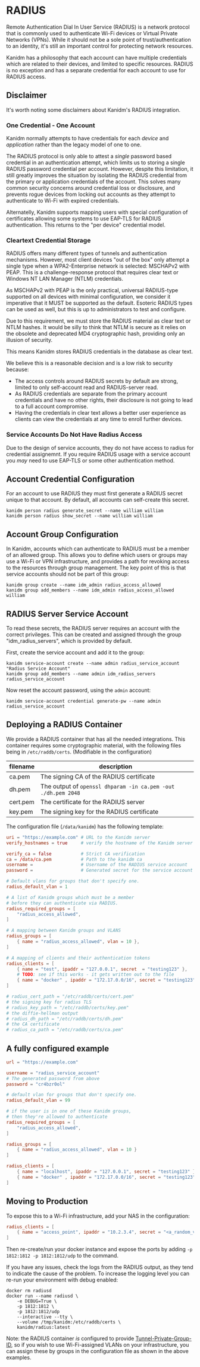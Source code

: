 # RADIUS

Remote Authentication Dial In User Service (RADIUS) is a network protocol 
that is commonly used to authenticate Wi-Fi devices or Virtual Private 
Networks (VPNs). While it should not be a sole point of trust/authentication 
to an identity, it's still an important control for protecting network resources.

Kanidm has a philosophy that each account can have multiple credentials which
are related to their devices, and limited to specific resources. RADIUS is
no exception and has a separate credential for each account to use for
RADIUS access.

## Disclaimer

It's worth noting some disclaimers about Kanidm's RADIUS integration.

### One Credential - One Account

Kanidm normally attempts to have credentials for each *device* and
*application* rather than the legacy model of one to one.

The RADIUS protocol is only able to attest a *single* password based credential in an
authentication attempt, which limits us to storing a single RADIUS password credential
per account. However, despite this limitation, it still greatly improves the
situation by isolating the RADIUS credential from the primary or application
credentials of the account. This solves many common security concerns around
credential loss or disclosure, and prevents rogue devices from locking out
accounts as they attempt to authenticate to Wi-Fi with expired credentials.

Alternatelly, Kanidm supports mapping users with special configuration of certificates
allowing some systems to use EAP-TLS for RADIUS authentication. This returns to the
"per device" credential model.

### Cleartext Credential Storage

RADIUS offers many different types of tunnels and authentication mechanisms.
However, most client devices "out of the box" only attempt a single type when
a WPA2-Enterprise network is selected: MSCHAPv2 with PEAP. This is a
challenge-response protocol that requires clear text or Windows NT LAN
Manager (NTLM) credentials.

As MSCHAPv2 with PEAP is the only practical, universal RADIUS-type supported
on all devices with minimal configuration, we consider it imperative
that it MUST be supported as the default. Esoteric RADIUS types can be used
as well, but this is up to administrators to test and configure.

Due to this requirement, we must store the RADIUS material as clear text or
NTLM hashes. It would be silly to think that NTLM is secure as it relies on
the obsolete and deprecated MD4 cryptographic hash, providing only an
illusion of security.

This means Kanidm stores RADIUS credentials in the database as clear text.

We believe this is a reasonable decision and is a low risk to security because:

* The access controls around RADIUS secrets by default are strong, limited
  to only self-account read and RADIUS-server read.
* As RADIUS credentials are separate from the primary account credentials and
  have no other rights, their disclosure is not going to lead to a full
  account compromise.
* Having the credentials in clear text allows a better user experience as
  clients can view the credentials at any time to enroll further devices.

### Service Accounts Do Not Have Radius Access

Due to the design of service accounts, they do not have access to radius for credential assignemnt.
If you require RADIUS usage with a service account you *may* need to use EAP-TLS or some other
authentication method.

## Account Credential Configuration

For an account to use RADIUS they must first generate a RADIUS secret unique 
to that account. By default, all accounts can self-create this secret.

    kanidm person radius generate_secret --name william william
    kanidm person radius show_secret --name william william

## Account Group Configuration

In Kanidm, accounts which can authenticate to RADIUS must be a member
of an allowed group. This allows you to define which users or groups may use
a Wi-Fi or VPN infrastructure, and provides a path for revoking access to the 
resources through group management. The key point of this is that service 
accounts should not be part of this group:

    kanidm group create --name idm_admin radius_access_allowed
    kanidm group add_members --name idm_admin radius_access_allowed william

## RADIUS Server Service Account

To read these secrets, the RADIUS server requires an account with the
correct privileges. This can be created and assigned through the group
"idm_radius_servers", which is provided by default.

First, create the service account and add it to the group:

```shell
kanidm service-account create --name admin radius_service_account "Radius Service Account"
kanidm group add_members --name admin idm_radius_servers radius_service_account
```

Now reset the account password, using the `admin` account:

```shell
kanidm service-account credential generate-pw --name admin radius_service_account
```

## Deploying a RADIUS Container

We provide a RADIUS container that has all the needed integrations. 
This container requires some cryptographic material, with the following files being in `/etc/raddb/certs`. (Modifiable in the configuration)
   
| filename   | description                                                   |
| ---        | ---                                                           |
| ca.pem     | The signing CA of the RADIUS certificate                      |
| dh.pem     | The output of `openssl dhparam -in ca.pem -out ./dh.pem 2048` |
| cert.pem   | The certificate for the RADIUS server                         |
| key.pem    | The signing key for the RADIUS certificate                    |

The configuration file (`/data/kanidm`) has the following template:

```toml
uri = "https://example.com" # URL to the Kanidm server
verify_hostnames = true     # verify the hostname of the Kanidm server

verify_ca = false           # Strict CA verification
ca = /data/ca.pem           # Path to the kanidm ca
username =                  # Username of the RADIUS service account
password =                  # Generated secret for the service account

# Default vlans for groups that don't specify one.
radius_default_vlan = 1 

# A list of Kanidm groups which must be a member
# before they can authenticate via RADIUS.
radius_required_groups = [
	"radius_access_allowed",
]

# A mapping between Kanidm groups and VLANS
radius_groups = [
    { name = "radius_access_allowed", vlan = 10 },
]

# A mapping of clients and their authentication tokens
radius_clients = [
    { name = "test", ipaddr = "127.0.0.1", secret  = "testing123" },
    # TODO: see if this works - it gets written out to the file
    { name = "docker" , ipaddr = "172.17.0.0/16", secret = "testing123" },
]

# radius_cert_path = "/etc/raddb/certs/cert.pem"
# the signing key for radius TLS
# radius_key_path = "/etc/raddb/certs/key.pem"   
# the diffie-hellman output
# radius_dh_path = "/etc/raddb/certs/dh.pem"     
# the CA certificate
# radius_ca_path = "/etc/raddb/certs/ca.pem"     

```

## A fully configured example


```toml
url = "https://example.com"

username = "radius_service_account"
# The generated password from above
password = "cr4bzr0ol" 

# default vlan for groups that don't specify one.
radius_default_vlan = 99 

# if the user is in one of these Kanidm groups, 
# then they're allowed to authenticate
radius_required_groups = [
    "radius_access_allowed",
]

radius_groups = [
    { name = "radius_access_allowed", vlan = 10 }
]

radius_clients = [
    { name = "localhost", ipaddr = "127.0.0.1", secret = "testing123" },
    { name = "docker" , ipaddr = "172.17.0.0/16", secret = "testing123" },
]
```
## Moving to Production

To expose this to a Wi-Fi infrastructure, add your NAS in the configuration:

```toml
radius_clients = [
    { name = "access_point", ipaddr = "10.2.3.4", secret = "<a_random_value>" }
]
```

Then re-create/run your docker instance and expose the ports by adding 
`-p 1812:1812 -p 1812:1812/udp` to the command.

If you have any issues, check the logs from the RADIUS output, as they tend 
to indicate the cause of the problem. To increase the logging level you can 
re-run your environment with debug enabled:

```shell
docker rm radiusd
docker run --name radiusd \
    -e DEBUG=True \
    -p 1812:1812 \
    -p 1812:1812/udp
    --interactive --tty \
    --volume /tmp/kanidm:/etc/raddb/certs \
    kanidm/radius:latest
```

Note: the RADIUS container *is* configured to provide 
[Tunnel-Private-Group-ID](https://freeradius.org/rfc/rfc2868.html#Tunnel-Private-Group-ID), 
so if you wish to use Wi-Fi-assigned VLANs on your infrastructure, you can 
assign these by groups in the configuration file as shown in the above examples.

